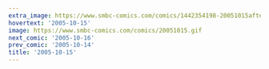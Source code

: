 ```yaml
---
extra_image: https://www.smbc-comics.com/comics/1442354198-20051015after.png
hovertext: '2005-10-15'
image: https://www.smbc-comics.com/comics/20051015.gif
next_comic: '2005-10-16'
prev_comic: '2005-10-14'
title: '2005-10-15'
---
```


